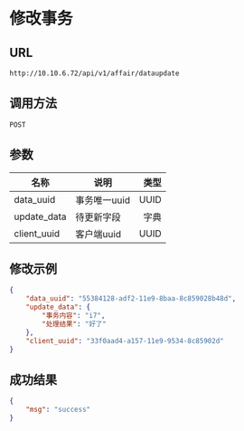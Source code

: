 # 修改事务


## URL
```
http://10.10.6.72/api/v1/affair/dataupdate
```

## 调用方法

```
POST
```

## 参数

|  名称   | 说明    |  类型 |
| --------- | -------- | -----: |
| data_uuid  | 事务唯一uuid  | UUID |
| update_data  | 待更新字段    |  字典  |
| client_uuid    | 客户端uuid |  UUID |


## 修改示例

```json
{
    "data_uuid": "55384128-adf2-11e9-8baa-8c859028b48d",
    "update_data": {
        "事务内容": "i7",
        "处理结果": "好了"
    },
    "client_uuid": "33f0aad4-a157-11e9-9534-8c85902d"
}
```

## 成功结果

```json
{
    "msg": "success"
}
```



